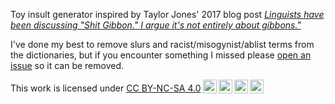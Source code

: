 Toy insult generator inspired by Taylor Jones' 2017 blog post _[Linguists have been discussing "Shit Gibbon." I argue it's not entirely about gibbons."](https://www.languagejones.com/blog-1/2017/2/9/linguists-have-been-discussing-shit-gibbon-i-argue-its-not-entirely-about-gibbons)_

I've done my best to remove slurs and racist/misogynist/ablist terms from the dictionaries, but if you encounter something I missed please [open an issue](https://github.com/mcmahanp/shitgibbon_site/issues) so it can be removed.

 <p xmlns:cc="http://creativecommons.org/ns#" >This work is licensed under <a href="https://creativecommons.org/licenses/by-nc-sa/4.0/?ref=chooser-v1" target="_blank" rel="license noopener noreferrer" style="display:inline-block;">CC BY-NC-SA 4.0<img style="height:22px!important;margin-left:3px;vertical-align:text-bottom;" src="https://mirrors.creativecommons.org/presskit/icons/cc.svg?ref=chooser-v1" alt=""><img style="height:22px!important;margin-left:3px;vertical-align:text-bottom;" src="https://mirrors.creativecommons.org/presskit/icons/by.svg?ref=chooser-v1" alt=""><img style="height:22px!important;margin-left:3px;vertical-align:text-bottom;" src="https://mirrors.creativecommons.org/presskit/icons/nc.svg?ref=chooser-v1" alt=""><img style="height:22px!important;margin-left:3px;vertical-align:text-bottom;" src="https://mirrors.creativecommons.org/presskit/icons/sa.svg?ref=chooser-v1" alt=""></a></p> 